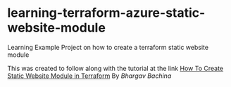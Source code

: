 # learning-terraform-azure-static-website-module
Learning Example Project on how to create a terraform static website module

This was created to follow along with the tutorial at the link
[How To Create Static Website Module in Terraform](https://medium.com/bb-tutorials-and-thoughts/how-to-create-static-website-module-in-terraform-b39c5b95f4d9)
By *Bhargav Bachina*